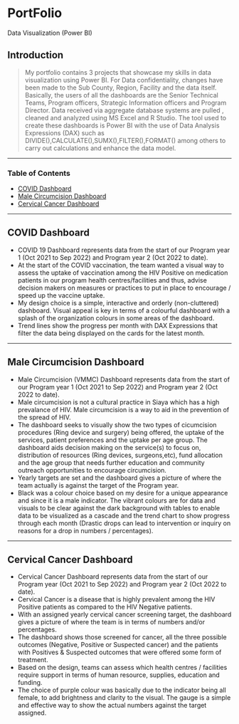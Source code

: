 # PortFolio
Data Visualization (Power BI)
## Introduction

> My portfolio contains 3 projects that showcase my skills in data visualization using Power BI. For Data confidentiality, changes have been made to the Sub County, Region, Facility and the data itself. 
> Basically, the users of all the dashboards are the Senior Technical Teams, Program officers, Strategic Information officers and Program Director.
> Data received via aggregate database systems are pulled , cleaned and analyzed using MS Excel and R Studio.
> The tool used to create these dashboards is Power BI with the use of Data Analysis Expressions (DAX) such as DIVIDE(),CALCULATE(),SUMX(),FILTER(),FORMAT() among others to carry out calculations and enhance the data model.

---

### Table of Contents


- [COVID Dashboard](#description)
- [Male Circumcision Dashboard](#how-to-use)
- [Cervical Cancer Dashboard](#references)


---

## COVID Dashboard

* COVID 19 Dashboard represents data from the start of our Program year 1 (Oct 2021 to Sep 2022) and Program year 2 (Oct 2022 to date). 
* At the start of the COVID vaccination, the team wanted a visual way to assess the uptake of vaccination among the HIV Positive on medication patients in our program health centres/facilities and thus, advise decision makers on measures or practices to put in place to encourage / speed up the vaccine uptake. 
* My design choice is a simple, interactive and orderly (non-cluttered) dashboard. Visual appeal is key in terms of a colourful dashboard with a splash of the organization colours in some areas of the dashboard. 
* Trend lines show the progress per month with DAX Expressions that filter the data being displayed on the cards for the latest month. 





---

## Male Circumcision Dashboard

* Male Circumcision (VMMC) Dashboard represents data from the start of our Program year 1  (Oct 2021 to Sep 2022) and Program year 2 (Oct 2022 to date). 
* Male circumcision is not a cultural practice in Siaya which has a high prevalance of HIV. Male circumcision is a way to aid in the prevention of the spread of HIV.
* The dashboard seeks to visually show the two types of cicumcision procedures (Ring device and surgery) being offered, the uptake of the services, patient preferences and the uptake per age group. The dashboard aids decision making on the service(s) to focus on, distribution of resources (Ring devices, surgeons,etc), fund allocation and the age group that needs further education and community outreach opportunities to encourage circumcision.
* Yearly targets are set and the dashboard gives a picture of where the team actually is against the target of the Program year.
* Black was a colour choice based on my desire for a unique appearance and since it is a male indicator. The vibrant colours are for data and visuals to be clear against the dark background with tables to enable data to be visualized as a cascade and the trend chart to show progress through each month (Drastic drops can lead to intervention or inquiry on reasons for a drop in numbers / percentages).

---

## Cervical Cancer Dashboard

* Cervical Cancer Dashboard represents data from the start of our Program year (Oct 2021 to Sep 2022) and Program year 2 (Oct 2022 to date).
* Cervical Cancer is a disease that is highly prevalent among the HIV Positive patients as compared to the HIV Negative patients. 
* With an assigned yearly cervical cancer screening target, the dashboard gives a picture of where the team is in terms of numbers and/or percentages.
* The dashboard shows those screened for cancer, all the three possible outcomes (Negative, Positive or Suspected cancer) and the patients with Positives & Suspected outcomes that were offered some form of treatment.
* Based on the design, teams can assess which health centres / facilities require support in terms of human resource, supplies, education and funding. 
* The choice of purple colour was basically due to the indicator being all female, to add brightness and clarity to the visual. The gauge is a simple and effective way to show the actual numbers against the target assigned.




